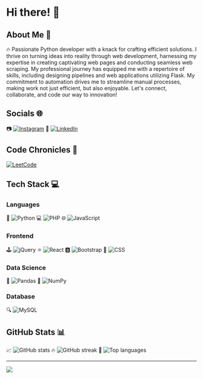 # Hi there! 👋

<!--
**Arun28S12/Arun28S12** is a ✨ _special_ ✨ repository because its `README.md` (this file) appears on your GitHub profile.

Here are some ideas to get you started:
- 🔭 I’m currently working on ...
- 🌱 I’m currently learning ...
- 👯 I’m looking to collaborate on ...
- 🤔 I’m looking for help with ...
- 💬 Ask me about ...
- 📫 How to reach me: ...
- 😄 Pronouns: ...
- ⚡ Fun fact: ...
-->

## About Me 💫
🔥 Passionate Python developer with a knack for crafting efficient solutions. I thrive on turning ideas into reality through web development, harnessing my expertise in creating captivating web pages and conducting seamless web scraping. My professional journey has equipped me with a repertoire of skills, including designing pipelines and web applications utilizing Flask. My commitment to automation drives me to streamline manual processes, making work not just efficient, but also enjoyable. Let's connect, collaborate, and code our way to innovation!

## Socials 🌐
📷 [![Instagram](https://img.shields.io/badge/Instagram-%23E4405F.svg?logo=Instagram&logoColor=white)](https://instagram.com/mr.arunrajput)
👔 [![LinkedIn](https://img.shields.io/badge/LinkedIn-%230077B5.svg?logo=linkedin&logoColor=white)]([https://linkedin.com/in/arunsing](https://www.linkedin.com/in/arun-singh-shekhawat-672339223))
## Code Chronicles 🚀
[![LeetCode](https://img.shields.io/badge/LeetCode-%23FFA116.svg?logo=leetcode&logoColor=white)](https://leetcode.com/arunsinghrajput4080/)


## Tech Stack 💻
### Languages
🐍 ![Python](https://img.shields.io/badge/python-3670A0?style=plastic&logo=python&logoColor=ffdd54)
💻 ![PHP](https://img.shields.io/badge/php-%23777BB4.svg?style=plastic&logo=php&logoColor=white)
🌐 ![JavaScript](https://img.shields.io/badge/javascript-%23323330.svg?style=plastic&logo=javascript&logoColor=%23F7DF1E)

### Frontend
🕹️ ![jQuery](https://img.shields.io/badge/jquery-%230769AD.svg?style=plastic&logo=jquery&logoColor=white)
⚛️ ![React](https://img.shields.io/badge/react-%2320232a.svg?style=plastic&logo=react&logoColor=%2361DAFB)
🅱️ ![Bootstrap](https://img.shields.io/badge/bootstrap-%23563D7C.svg?style=plastic&logo=bootstrap&logoColor=white)
🎨 ![CSS](https://img.shields.io/badge/css-%231572B6.svg?style=plastic&logo=css3&logoColor=white)

### Data Science
🐼 ![Pandas](https://img.shields.io/badge/pandas-%23150458.svg?style=plastic&logo=pandas&logoColor=white)
🧮 ![NumPy](https://img.shields.io/badge/numpy-%23013243.svg?style=plastic&logo=numpy&logoColor=white)

### Database
🔍 ![MySQL](https://img.shields.io/badge/mysql-%2300f.svg?style=plastic&logo=mysql&logoColor=white)

## GitHub Stats 📊
📈 ![GitHub stats](https://github-readme-stats.vercel.app/api?username=ARUN28S12&show_icons=true&theme=dark&count_private=true&cache=off&token=YOUR_GITHUB_TOKEN)
🔥 ![GitHub streak](https://github-readme-streak-stats.herokuapp.com/?user=ARUN28S12&theme=dark&cache=off&token=YOUR_GITHUB_TOKEN)
🚀 ![Top languages](https://github-readme-stats.vercel.app/api/top-langs/?username=ARUN28S12&layout=compact&theme=dark&langs_count=6&cache=off&token=YOUR_GITHUB_TOKEN)

---

[![](https://visitcount.itsvg.in/api?id=ARUN28S12&icon=0&color=0)](https://visitcount.itsvg.in)

<!-- Proudly created with GPRM ( https://gprm.itsvg.in ) -->
